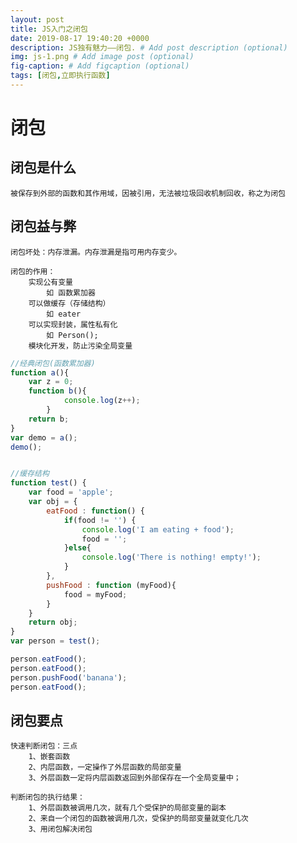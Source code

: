 ```yaml
---
layout: post
title: JS入门之闭包
date: 2019-08-17 19:40:20 +0000
description: JS独有魅力——闭包. # Add post description (optional)
img: js-1.png # Add image post (optional)
fig-caption: # Add figcaption (optional)
tags: [闭包,立即执行函数]
---
```


# 闭包

## 闭包是什么

    被保存到外部的函数和其作用域，因被引用，无法被垃圾回收机制回收，称之为闭包

## 闭包益与弊

    闭包坏处：内存泄漏。内存泄漏是指可用内存变少。

	闭包的作用：
        实现公有变量
            如 函数累加器
        可以做缓存（存储结构）
            如 eater
        可以实现封装，属性私有化
            如 Person();
        模块化开发，防止污染全局变量


```js
//经典闭包(函数累加器)
function a(){
    var z = 0;
    function b(){
            console.log(z++);
        }
    return b;
}
var demo = a();
demo();
```

```js

//缓存结构
function test() {
    var food = 'apple';
    var obj = {
        eatFood : function() {
            if(food != '') {
                console.log('I am eating + food');
                food = '';
            }else{
                console.log('There is nothing! empty!');
            }
        },
        pushFood : function (myFood){
            food = myFood;
        }
    }
    return obj;
}
var person = test();

person.eatFood();
person.eatFood();
person.pushFood('banana');
person.eatFood();
```

## 闭包要点

    快速判断闭包：三点
        1、嵌套函数
        2、内层函数，一定操作了外层函数的局部变量
        3、外层函数一定将内层函数返回到外部保存在一个全局变量中；

    判断闭包的执行结果：
        1、外层函数被调用几次，就有几个受保护的局部变量的副本
        2、来自一个闭包的函数被调用几次，受保护的局部变量就变化几次
        3、用闭包解决闭包
